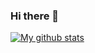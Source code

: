 ### Hi there 👋

[![My github stats](https://github-readme-stats.vercel.app/api?username=dmsl1805)](https://github.com/dmsl1805/github-readme-stats)

<!--
**dmsl1805/dmsl1805** is a ✨ _special_ ✨ repository because its `README.md` (this file) appears on your GitHub profile.

Here are some ideas to get you started:

- 🔭 I’m currently working on ...
- 🌱 I’m currently learning ...
- 👯 I’m looking to collaborate on ...
- 🤔 I’m looking for help with ...
- 💬 Ask me about ...
- 📫 How to reach me: ...
- 😄 Pronouns: ...
- ⚡ Fun fact: ...
-->
